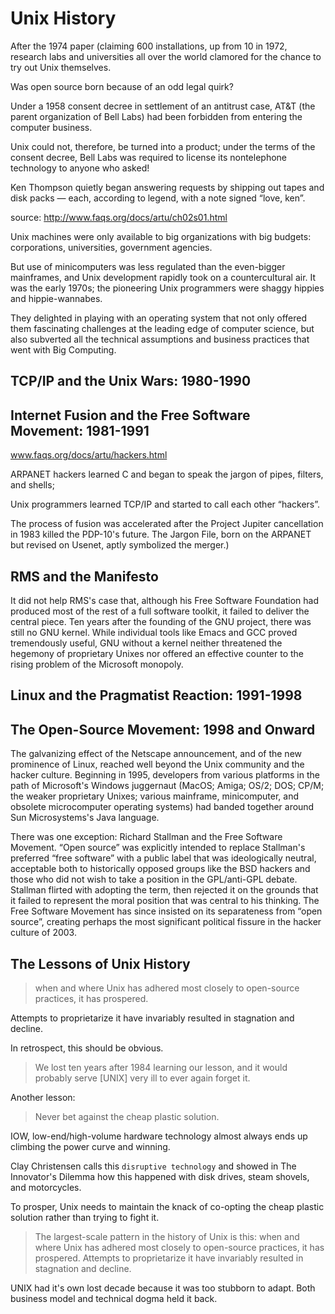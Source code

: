 # Unix History 

After the 1974 paper (claiming 600 installations, up from 10 in 1972, research labs and universities all over the world clamored for the chance to try out Unix themselves. 

Was open source born because of an odd legal quirk? 

Under a 1958 consent decree in settlement of an antitrust case, AT&T (the parent organization of Bell Labs) had been forbidden from entering the computer business. 

Unix could not, therefore, be turned into a product; under the terms of the consent decree, Bell Labs was required to license its nontelephone technology to anyone who asked!

Ken Thompson quietly began answering requests by shipping out tapes and disk packs — each, according to legend, with a note signed “love, ken”.

source: http://www.faqs.org/docs/artu/ch02s01.html

Unix machines were only available to big organizations with big budgets: corporations, universities, government agencies. 

But use of minicomputers was less regulated than the even-bigger mainframes, and Unix development rapidly took on a countercultural air. It was the early 1970s; the pioneering Unix programmers were shaggy hippies and hippie-wannabes. 

They delighted in playing with an operating system that not only offered them fascinating challenges at the leading edge of computer science, but also subverted all the technical assumptions and business practices that went with Big Computing. 

## TCP/IP and the Unix Wars: 1980-1990

## Internet Fusion and the Free Software Movement: 1981-1991 

www.faqs.org/docs/artu/hackers.html

ARPANET hackers learned C and began to speak the jargon of pipes, filters, and shells; 

Unix programmers learned TCP/IP and started to call each other “hackers”. 

The process of fusion was accelerated after the Project Jupiter cancellation in 1983 killed the PDP-10's future.  The Jargon File, born on the ARPANET but revised on Usenet, aptly symbolized the merger.)

## RMS and the Manifesto 

It did not help RMS's case that, although his Free Software Foundation had produced most of the rest of a full software toolkit, it failed to deliver the central piece. Ten years after the founding of the GNU project, there was still no GNU kernel. While individual tools like Emacs and GCC proved tremendously useful, GNU without a kernel neither threatened the hegemony of proprietary Unixes nor offered an effective counter to the rising problem of the Microsoft monopoly.

## Linux and the Pragmatist Reaction: 1991-1998


## The Open-Source Movement: 1998 and Onward

The galvanizing effect of the Netscape announcement, and of the new prominence of Linux, reached well beyond the Unix community and the hacker culture. Beginning in 1995, developers from various platforms in the path of Microsoft's Windows juggernaut (MacOS; Amiga; OS/2; DOS; CP/M; the weaker proprietary Unixes; various mainframe, minicomputer, and obsolete microcomputer operating systems) had banded together around Sun Microsystems's Java language. 

There was one exception: Richard Stallman and the Free Software Movement. “Open source” was explicitly intended to replace Stallman's preferred “free software” with a public label that was ideologically neutral, acceptable both to historically opposed groups like the BSD hackers and those who did not wish to take a position in the GPL/anti-GPL debate. Stallman flirted with adopting the term, then rejected it on the grounds that it failed to represent the moral position that was central to his thinking. The Free Software Movement has since insisted on its separateness from “open source”, creating perhaps the most significant political fissure in the hacker culture of 2003.

## The Lessons of Unix History

> when and where Unix has adhered most closely to open-source practices, it has prospered. 

Attempts to proprietarize it have invariably resulted in stagnation and decline.

In retrospect, this should be obvious. 

> We lost ten years after 1984 learning our lesson, and it would probably serve [UNIX] very ill to ever again forget it.

Another lesson:

> Never bet against the cheap plastic solution. 

IOW, low-end/high-volume hardware technology almost always ends up climbing the power curve and winning. 

Clay Christensen calls this `disruptive technology` and showed in The Innovator's Dilemma how this happened with disk drives, steam shovels, and motorcycles.

To prosper, Unix needs to maintain the knack of co-opting the cheap plastic solution rather than trying to fight it.

> The largest-scale pattern in the history of Unix is this: when and where Unix has adhered most closely to open-source practices, it has prospered. Attempts to proprietarize it have invariably resulted in stagnation and decline.

UNIX had it's own lost decade because it was too stubborn to adapt.  Both business model and technical dogma held it back. 

